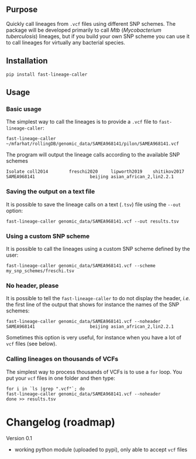 ## Purpose
Quickly call lineages from `.vcf` files using different SNP schemes. The package will be developed primarily to call *Mtb* (_Mycobacterium tuberculosis_) lineages, but if you build your own SNP scheme you can use it to call lineages for virtually any bacterial species.

## Installation
```
pip install fast-lineage-caller
```

## Usage
### Basic usage
The simplest way to call the lineages is to provide a `.vcf` file to `fast-lineage-caller`:
```
fast-lineage-caller ~/mfarhat/rollingDB/genomic_data/SAMEA968141/pilon/SAMEA968141.vcf 
```
The program will output the lineage calls according to the available SNP schemes
```
Isolate coll2014        freschi2020     lipworth2019    shitikov2017
SAMEA968141                     beijing asian_african_2,lin2.2.1
```
### Saving the output on a text file
It is possible to save the lineage calls on a text (`.tsv`) file using the `--out` option: 
```
fast-lineage-caller genomic_data/SAMEA968141.vcf --out results.tsv
```
### Using a custom SNP scheme
It is possible to call the lineages using a custom SNP scheme defined by the user: 
```
fast-lineage-caller genomic_data/SAMEA968141.vcf --scheme my_snp_schemes/freschi.tsv
```
### No header, please
It is possible to tell the `fast-lineage-caller` to do not display the header, *i.e.* the first line of the output that shows for instance the names of the SNP schemes:

```
fast-lineage-caller genomic_data/SAMEA968141.vcf --noheader
SAMEA968141                     beijing asian_african_2,lin2.2.1
```

Sometimes this option is very useful, for instance when you have a lot of `vcf` files (see below).

### Calling lineages on thousands of VCFs

The simplest way to process thousands of VCFs is to use a `for` loop. You put your `vcf` files in one folder and then type:

```
for i in `ls |grep ".vcf"`; do
fast-lineage-caller genomic_data/SAMEA968141.vcf --noheader
done >> results.tsv
```

# Changelog (roadmap)

Version 0.1
- working python module (uploaded to pypi), only able to accept `vcf` files

